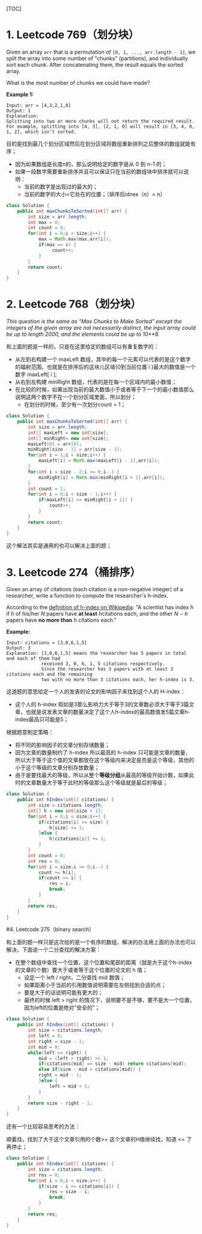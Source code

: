 [TOC]

# 1. Leetcode 769（划分块）

Given an array `arr` that is a permutation of `[0, 1, ..., arr.length - 1]`, we split the array into some number of "chunks" (partitions), and individually sort each chunk.  After concatenating them, the result equals the sorted array.

What is the most number of chunks we could have made?

**Example 1:**

```
Input: arr = [4,3,2,1,0]
Output: 1
Explanation:
Splitting into two or more chunks will not return the required result.
For example, splitting into [4, 3], [2, 1, 0] will result in [3, 4, 0, 1, 2], which isn't sorted.
```

目的是找到最几个划分区域然后在划分区域将数组重新排列之后整体的数组就能有序；

- 因为如果数组是长度n的，那么说明给定的数字是从 0 到 n-1 的；
- 如果一段数字需要重新排序并且可以保证只在当前的数组块中排序就可以说明：
  - 当前的数字是出现过的最大的；
  - 当前的数字的大小=它处在的位置；（排序后idnex（n）= n）

```java
class Solution {
    public int maxChunksToSorted(int[] arr) {
        int size = arr.length;
        int max = 0;
        int count = 0;
        for(int i = 0;i < size;i++) {
            max = Math.max(max,arr[i]);
            if(max == i) {
                 count++;
            }
        }
        return count;
    }
}
```

# 2. Leetcode 768（划分块）

*This question is the same as "Max Chunks to Make Sorted" except the integers of the given array are not necessarily distinct, the input array could be up to length 2000, and the elements could be up to 10**8.*

和上面的题是一样的，只是在这里给定的数组可以有重复数字的：

- 从左到右构建一个 maxLeft 数组，其中的每一个元素可以代表的是这个数字的辐射范围，也就是在排序后的这块儿区域{0到当前位置 i }最大的数值是一个数字 maxLeft[ i ];
- 从右到左构建 minRight 数组，代表的是在每一个区域内的最小数值；
- 在比较的时候，如果出现当前的最大数值小于或者等于下一个的最小数值那么说明这两个数字不在一个划分区域里面，所以划分；
  - 在划分的时候，至少有一次划分count = 1；

```java
class Solution {
    public int maxChunksToSorted(int[] arr) {
        int size = arr.length;
        int[] maxLeft = new int[size];
        int[] minRight= new int[size];
        maxLeft[0] = arr[0];
        minRight[size - 1] = arr[size - 1];
        for(int i = 1;i < size;i++) {
            maxLeft[i] = Math.max(maxLeft[i - 1],arr[i]);
        }
        for(int i = size - 2;i >= 0;i--) {
            minRight[i] = Math.min(minRight[i + 1],arr[i]);
        }
        int count = 1;
        for(int i = 0;i < size - 1;i++) {
            if(maxLeft[i] <= minRight[i + 1]) {
                count++;
            }
        }
        return count;
    }
}
```

这个解法其实是通用的也可以解决上面的题；

# 3. Leetcode 274（桶排序）

Given an array of citations (each citation is a non-negative integer) of a researcher, write a function to compute the researcher's h-index.

According to the [definition of h-index on Wikipedia](https://en.wikipedia.org/wiki/H-index): "A scientist has index *h* if *h* of his/her *N* papers have **at least** *h*citations each, and the other *N − h* papers have **no more than** *h* citations each."

**Example:**

```
Input: citations = [3,0,6,1,5]
Output: 3 
Explanation: [3,0,6,1,5] means the researcher has 5 papers in total and each of them had 
             received 3, 0, 6, 1, 5 citations respectively. 
             Since the researcher has 3 papers with at least 3 citations each and the remaining 
             two with no more than 3 citations each, her h-index is 3.
```

这道题的意思给定一个人的发表的论文的影响因子来找到这个人的 H-index：

- 这个人的 h-index 假如是3那么影响力大于等于3的文章数必须大于等于3篇文章，也就是说发表文章的数量决定了这个人h-index的最高数值发5篇文章h-index最高只可能是5；

根据题意制定策略：

- 将不同的影响因子的文章分别存储数量；
- 因为文章的数量制约了 h-index 所以最高的 h-index 只可能是文章的数量，所以大于等于这个值的文章都放在这个等级内来决定是否是这个等级，其他的小于这个等级的文章分别存放数量；
- 由于是要找最大的等级，所以从整个**等级分组**从最高的等级开始计数，如果此时的文章数量大于等于此时的等级那么这个等级就是最后的等级；

```java
class Solution {
    public int hIndex(int[] citations) {
        int size = citations.length;
        int[] h = new int[size + 1];
        for(int i = 0;i < size;i++) {
            if(citations[i] >= size) {
                h[size] += 1;
            }else {
                h[citations[i]] += 1;
            }
        }
        int count = 0;
        int res = 0;
        for(int i = size;i >= 0;i--) {
            count += h[i];
            if(count >= i) {
                res = i;
                break;
            }
        }
        return res;
    }
}
```

#4. Leetcode 275（binary search）

和上面的题一样只是这次给的是一个有序的数组，解决的办法用上面的办法也可以解决，下面说一个二分查找的解决方案：

- 在整个数组中查找一个位置，这个位置和尾部的距离（就是大于这个h-index的文章的个数）要大于或者等于这个位置的论文的 h 值；
  - 设定一个 left / right，二分查找 mid 数值；
  - 如果距离小于当前的引用数值说明需要在左侧找到合适的点；
  - 要是大于的话说明可能有更大的；
  - 最终的时候 left > right 的情况下，说明要不是不够，要不是大一个位置，因为left的位置是绝对"安全的”；

```java
class Solution {
    public int hIndex(int[] citations) {
        int size = citations.length;
        int left = 0;
        int right = size - 1;
        int mid = 0;
        while(left <= right) {
            mid = (left + right) >> 1;
            if(citations[mid] == size - mid) return citations[mid];
            else if(size - mid < citations[mid]) {
            right = mid - 1;
            }else {
                left = mid + 1;
            }
        }
        return size - right - 1;
    }
}
```

还有一个比较容易思考的方法：

顺着找，找到了大于这个文章引用的个数>= 这个文章的H值继续找，知道 <= 了再停止；

```java
class Solution {
    public int hIndex(int[] citations) {
        int size = citations.length;
        int res = 0;
        for(int i = 0;i < size;i++) {
            if(size - i <= citations[i]) {
                res = size - i;
                break;
            }
        }
        return res;
    }
}
```

